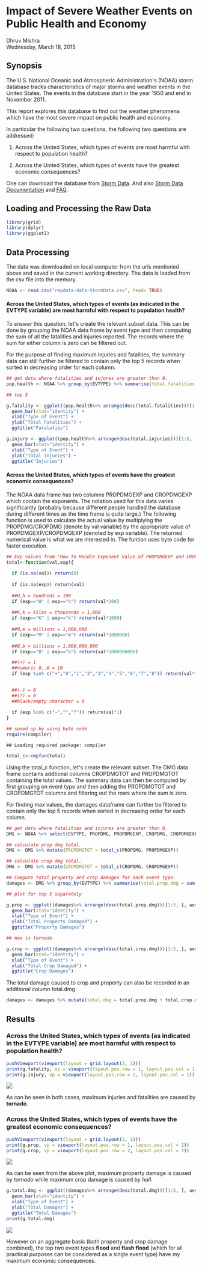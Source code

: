 # Impact of Severe Weather Events on Public Health and Economy
Dhruv Mishra  
Wednesday, March 18, 2015  

## Synopsis
The U.S. National Oceanic and Atmospheric Administration's (NOAA) storm database tracks characteristics of major storms and weather events in the United States. The events in the database start in the year 1950 and end in November 2011.

This report explores this database to find out the weather phenomena which have the most severe impact on public health and economy.

In particular the following two questions, the following two questions are addressed:

1. Across the United States, which types of events are most harmful with respect to population health?

2. Across the United States, which types of events have the greatest economic consequences?

One can download the database from [Storm Data](https://d396qusza40orc.cloudfront.net/repdata%2Fdata%2FStormData.csv.bz2). And also [Storm Data Documentation](https://d396qusza40orc.cloudfront.net/repdata%2Fpeer2_doc%2Fpd01016005curr.pdf) and [FAQ](https://d396qusza40orc.cloudfront.net/repdata%2Fpeer2_doc%2FNCDC%20Storm%20Events-FAQ%20Page.pdf).

## Loading and Processing the Raw Data

```r
library(grid)
library(dplyr)
library(ggplot2)
```
## Data Processing
The data was downloaded on local computer from the urls mentioned above and saved in the current working directory. The data is loaded from the csv file into the memory.

```r
NOAA <- read.csv("repdata-data-StormData.csv", head= TRUE)
```

#### Across the United States, which types of events (as indicated in the EVTYPE variable) are most harmful with respect to population health?
To answer this question, let's create the relevant subset data. This can be done by grouping the NOAA data frame by event type and then computing the sum of all the fatalities and injuries reported. The records where the sum for either column is zero can be filtered out.

For the purpose of finding maximum injuries and fatalities, the summary data can still further be filtered to contain only the top 5 records when sorted in decreasing order for each column.


```r
## get data where fatalities and injures are greater than 0.
pop.health <- NOAA %>% group_by(EVTYPE) %>% summarise(total.fatalities = sum(FATALITIES), total.injuries = sum(INJURIES))%>% filter(total.fatalities >0 | total.injuries >0)

## top 5

g.fatality <- ggplot((pop.health%>% arrange(desc(total.fatalities)))[1:5, ], aes(EVTYPE, total.fatalities)) + 
  geom_bar(stat="identity") +
  xlab("Type of Event") +
  ylab("Total Fatalities") +
  ggtitle("Fatalaties")

g.injury <- ggplot((pop.health%>% arrange(desc(total.injuries)))[1:5, ], aes(EVTYPE, total.injuries)) + 
  geom_bar(stat="identity") +
  xlab("Type of Event") +
  ylab("Total Injuries") +
  ggtitle("Injuries")
```

#### Across the United States, which types of events have the greatest economic consequences?
The NOAA data frame has two columns PROPDMGEXP and CROPDMGEXP which contain the exponents. The notation used for this data varies significantly (probably because different people handled the database during different times as the time frame is quite large.)
The following function is used to calculate the actual value by multiplying the PROPDMG/CROPDMG (denote by val variable) by the appropriate value of PROPDMGEXP/CROPDMGEXP (denoted by exp variable). The returned numerical value is what we are interested in. The funtion uses byte code for faster execution.


```r
## Exp values from "How To Handle Exponent Value of PROPDMGEXP and CROPDMGEXP"  [https://rpubs.com/flyingdisc/PROPDMGEXP](https://rpubs.com/flyingdisc/PROPDMGEXP).
total<-function(val,exp){
  
  if (is.na(val)) return(0)
  
  if (is.na(exp)) return(val)
  
  ##H,h = hundreds = 100
  if (exp=="H" | exp=="h") return(val*100)
  
  ##K,k = kilos = thousands = 1,000
  if (exp=="K" | exp=="k") return(val*1000)
  
  ##M,m = millions = 1,000,000
  if (exp=="M" | exp=="m") return(val*1000000)
  
  ##B,b = billions = 1,000,000,000
  if (exp=="B" | exp=="b") return(val*1000000000)

  ##(+) = 1
  ##numeric 0..8 = 10
  if (exp %in% c("+","0","1","2","3","4","5","6","7","8")) return(val*10)

  
  ##(-) = 0
  ##(?) = 0
  ##black/empty character = 0
  
  if (exp %in% c("-","","?")) return(val*1)
}

## speed up by using byte code.
require(compiler)
```

```
## Loading required package: compiler
```

```r
total_c<-cmpfun(total)
```

Using the total_c function, let's create the relevant subset. The DMG data frame contains addtional columns CROPDMGTOT and PROPDMGTOT containing the total values. The summary data can then be computed by first grouping on event type and then adding the PROPDMGTOT and CROPDMGTOT columns and filtering out the rows where the sum is zero.

For finding max values, the damages dataframe can further be filtered to contain only the top 5 records when sorted in decreasing order for each column. 

```r
## get data where fatalities and injures are greater than 0.
DMG <- NOAA %>% select(EVTYPE, PROPDMG, PROPDMGEXP, CROPDMG, CROPDMGEXP)

## calculate prop dmg total.
DMG <- DMG %>% mutate(PROPDMGTOT = total_c(PROPDMG, PROPDMGEXP))

## calculate crop dmg total.
DMG <- DMG %>% mutate(CROPDMGTOT = total_c(CROPDMG, CROPDMGEXP))

## Compute total property and crop damages for each event type.
damages <- DMG %>% group_by(EVTYPE) %>% summarise(total.prop.dmg = sum(PROPDMGTOT), total.crop.dmg = sum(CROPDMGTOT))%>% filter(total.prop.dmg >0 | total.crop.dmg >0)

## plot for top 5 separately

g.prop <- ggplot((damages%>% arrange(desc(total.prop.dmg)))[1:5, ], aes(EVTYPE, total.prop.dmg)) + 
  geom_bar(stat="identity") +
  xlab("Type of Event") +
  ylab("Total Property Damaged") +
  ggtitle("Property Damages")

## max is tornado

g.crop <- ggplot((damages%>% arrange(desc(total.crop.dmg)))[1:5, ], aes(EVTYPE, total.crop.dmg)) + 
  geom_bar(stat="identity") +
  xlab("Type of Event") +
  ylab("Total Crop Damaged") +
  ggtitle("Crop Damages")
```

The total damage caused to crop and property can also be recorded in an additional column total.dmg

```r
damages <- damages %>% mutate(total.dmg = total.prop.dmg + total.crop.dmg)
```

## Results
### Across the United States, which types of events (as indicated in the EVTYPE variable) are most harmful with respect to population health?

```r
pushViewport(viewport(layout = grid.layout(2, 1)))
print(g.fatality, vp = viewport(layout.pos.row = 1, layout.pos.col = 1))
print(g.injury, vp = viewport(layout.pos.row = 2, layout.pos.col = 1))
```

![](rep-data-peer-assignment2_files/figure-html/unnamed-chunk-7-1.png) 


As can be seen in both cases, maximum injuries and fatalities are caused by **tornado**.

### Across the United States, which types of events have the greatest economic consequences?

```r
pushViewport(viewport(layout = grid.layout(2, 1)))
print(g.prop, vp = viewport(layout.pos.row = 1, layout.pos.col = 1))
print(g.crop, vp = viewport(layout.pos.row = 2, layout.pos.col = 1))
```

![](rep-data-peer-assignment2_files/figure-html/unnamed-chunk-8-1.png) 


As can be seen from the above plot, maximum property damage is caused by *tornado* while maximum crop damage is caused by *hail*.


```r
g.total.dmg <- ggplot((damages%>% arrange(desc(total.dmg)))[1:5, ], aes(EVTYPE, total.crop.dmg)) + 
  geom_bar(stat="identity") +
  xlab("Type of Event") +
  ylab("Total Damages") +
  ggtitle("Total Damages")
print(g.total.dmg)
```

![](rep-data-peer-assignment2_files/figure-html/unnamed-chunk-9-1.png) 


However on an aggregate basis (both property and crop damage combined), the top two event types **flood** and **flash flood** (which for all practical purposes can be considered as a single event type) have my maximum economic consequences.

